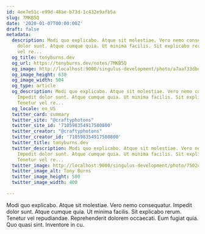 ```yaml
---
id: 4ee7e51c-e99d-48ae-b73d-1c432e9afb5a
slug: 7MKB5Q
date: '2020-01-07T00:00:00Z'
draft: false
metadata:
  description: Modi quo explicabo. Atque sit molestiae. Vero nemo consequatur. Impedit
    dolor sunt. Atque cumque quia. Ut minima facilis. Sit explicabo rerum. Tenetur
    vel re...
  og_title: tonyburns.dev
  og_url: https://tonyburns.dev/notes/7MKB5Q
  og_image: http://localhost:9000/singulus-development/photo/a7aaf33dbd0b584a47dea1fc1b3a9bbf.jpeg
  og_image_height: 630
  og_image_width: 504
  og_type: article
  og_description: Modi quo explicabo. Atque sit molestiae. Vero nemo consequatur.
    Impedit dolor sunt. Atque cumque quia. Ut minima facilis. Sit explicabo rerum.
    Tenetur vel re...
  og_locale: en_US
  twitter_card: summary
  twitter_site: "@craftyphotons"
  twitter_site_id: '710598354917580800'
  twitter_creator: "@craftyphotons"
  twitter_creator_id: '710598354917580800'
  twitter_title: tonyburns.dev
  twitter_description: Modi quo explicabo. Atque sit molestiae. Vero nemo consequatur.
    Impedit dolor sunt. Atque cumque quia. Ut minima facilis. Sit explicabo rerum.
    Tenetur vel re...
  twitter_image: http://localhost:9000/singulus-development/photo/7502d1526646abf03deb056888635686.jpeg
  twitter_image_alt: Tony Burns
  twitter_image_height: 500
  twitter_image_width: 400

---
```


Modi quo explicabo. Atque sit molestiae. Vero nemo consequatur. Impedit dolor sunt. Atque cumque quia. Ut minima facilis. Sit explicabo rerum. Tenetur vel repudiandae. Reprehenderit dolorem occaecati. Eum fugiat quia. Quo quasi sint. Inventore in cu.
